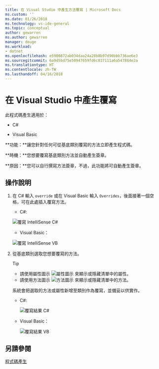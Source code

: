 ```yaml
---
title: 在 Visual Studio 中產生方法覆寫 | Microsoft Docs
ms.custom: ''
ms.date: 01/26/2018
ms.technology: vs-ide-general
ms.topic: conceptual
author: gewarren
ms.author: gewarren
manager: douge
ms.workload:
- dotnet
ms.openlocfilehash: e5900872ab034daa24a28b8b97d96bbb736ae6e3
ms.sourcegitcommit: 6a9d5bd75e50947659fd6c837111a6a547884e2a
ms.translationtype: HT
ms.contentlocale: zh-TW
ms.lasthandoff: 04/16/2018
---
```

# <a name="generate-an-override-in-visual-studio"></a>在 Visual Studio 中產生覆寫

此程式碼產生適用於：

- C#

- Visual Basic

**功能：**讓您針對任何可從基底類別覆寫的方法立即產生程式碼。

**時機：**您想要覆寫基底類別方法並自動產生簽章。

**原因：**您可以自行撰寫方法簽章，不過，此功能將可自動產生簽章。

## <a name="how-to"></a>操作說明

1. 在 C# 輸入 `override` 或在 Visual Basic 輸入 `Overrides`，後面接著一個空格，可在此處插入覆寫方法。

   - C#: 

    ![覆寫 IntelliSense C#](media/override-intellisense-cs.png)

   - Visual Basic：

    ![覆寫 IntelliSense VB](media/override-intellisense-vb.png)

1. 從基底類別選取您想要覆寫的方法。

   > [!TIP]
   > - 請使用屬性圖示 ![屬性圖示](media/override-property-cs.png) 來顯示或隱藏清單中的屬性。
   > - 請使用方法圖示 ![方法圖示](media/override-method-cs.png) 來顯示或隱藏清單中的方法。

   系統會把選取的方法或屬性新增至類別作為覆寫，並備妥以供實作。

   - C#: 

      ![覆寫結果 C#](media/override-result-cs.png)

   - Visual Basic：

      ![覆寫結果 VB](media/override-result-vb.png)

## <a name="see-also"></a>另請參閱

[程式碼產生](../code-generation-in-visual-studio.md)
